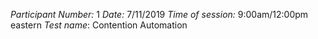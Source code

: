*Participant Number:* 1
*Date:* 7/11/2019
*Time of session:* 9:00am/12:00pm eastern
*Test name*: Contention Automation
